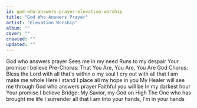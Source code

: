 ```yaml
---
id: god-who-answers-prayer-elevation-worship
title: "God Who Answers Prayer"
artist: "Elevation Worship"
album: ""
cover: ""
created: ""
updated: ""
---
```


God who answers prayer
Sees me in my need
Runs to my despair
Your promise I believe
Pre-Chorus:
That You Are, You Are, You Are God
Chorus:
Bless the Lord with all that's within o my soul
I cry out with all that I am make me whole
Here I stand I place all my hope in you
My Healer will see me through
God who answers prayer
Faithful you will be
In my darkest hour
Your promise I believe
Bridge:
My Savior, my God on High
The One who has brought me life
I surrender all that I am
Into your hands, I'm in your hands